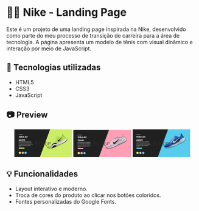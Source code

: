 # 🏃‍♀️ Nike - Landing Page

Este é um projeto de uma landing page inspirada na Nike, desenvolvido como parte do meu processo de transição de carreira para a área de tecnologia. A página apresenta um modelo de tênis com visual dinâmico e interação por meio de JavaScript.

## 🚀 Tecnologias utilizadas

- HTML5  
- CSS3  
- JavaScript

## 📷 Preview

<p align="center">
  <img src="assets/Tenis Verde.png " alt="Tênis Verde" width="30%" />
   <img src="assets/Tenis rosa.png " alt="Tênis Rosa" width="30%" />
   <img src="assets/Tenis azul.png " alt="Tênis Azul" width="30%" />                                                   
</p>

## 💡 Funcionalidades

- Layout interativo e moderno.
- Troca de cores do produto ao clicar nos botões coloridos.
- Fontes personalizadas do Google Fonts.





